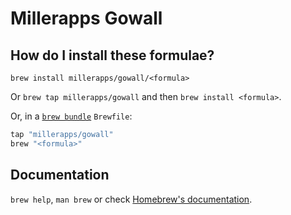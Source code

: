 # Millerapps Gowall

## How do I install these formulae?

`brew install millerapps/gowall/<formula>`

Or `brew tap millerapps/gowall` and then `brew install <formula>`.

Or, in a [`brew bundle`](https://github.com/Homebrew/homebrew-bundle) `Brewfile`:

```ruby
tap "millerapps/gowall"
brew "<formula>"
```

## Documentation

`brew help`, `man brew` or check [Homebrew's documentation](https://docs.brew.sh).
